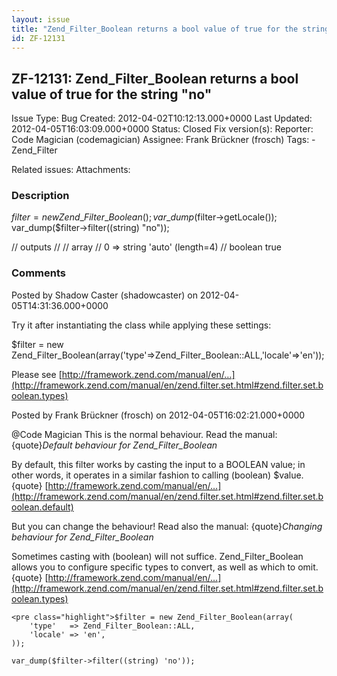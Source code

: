 ```yaml
---
layout: issue
title: "Zend_Filter_Boolean returns a bool value of true for the string &quot;no&quot;"
id: ZF-12131
---
```


ZF-12131: Zend\_Filter\_Boolean returns a bool value of true for the string "no"
--------------------------------------------------------------------------------

 Issue Type: Bug Created: 2012-04-02T10:12:13.000+0000 Last Updated: 2012-04-05T16:03:09.000+0000 Status: Closed Fix version(s): 
 Reporter:  Code Magician (codemagician)  Assignee:  Frank Brückner (frosch)  Tags: - Zend\_Filter
 
 Related issues: 
 Attachments: 
### Description

$filter = new Zend\_Filter\_Boolean(); var\_dump($filter->getLocale()); var\_dump($filter->filter((string) "no"));

// outputs // // array // 0 => string 'auto' (length=4) // boolean true

 

 

### Comments

Posted by Shadow Caster (shadowcaster) on 2012-04-05T14:31:36.000+0000

Try it after instantiating the class while applying these settings:

$filter = new Zend\_Filter\_Boolean(array('type'=>Zend\_Filter\_Boolean::ALL,'locale'=>'en'));

Please see [http://framework.zend.com/manual/en/…](http://framework.zend.com/manual/en/zend.filter.set.html#zend.filter.set.boolean.types)

 

 

Posted by Frank Brückner (frosch) on 2012-04-05T16:02:21.000+0000

@Code Magician This is the normal behaviour. Read the manual: {quote}_Default behaviour for Zend\_Filter\_Boolean_

By default, this filter works by casting the input to a BOOLEAN value; in other words, it operates in a similar fashion to calling (boolean) $value.{quote} [http://framework.zend.com/manual/en/…](http://framework.zend.com/manual/en/zend.filter.set.html#zend.filter.set.boolean.default)

But you can change the behaviour! Read also the manual: {quote}_Changing behaviour for Zend\_Filter\_Boolean_

Sometimes casting with (boolean) will not suffice. Zend\_Filter\_Boolean allows you to configure specific types to convert, as well as which to omit.{quote} [http://framework.zend.com/manual/en/…](http://framework.zend.com/manual/en/zend.filter.set.html#zend.filter.set.boolean.types)

 
    <pre class="highlight">$filter = new Zend_Filter_Boolean(array(
        'type'   => Zend_Filter_Boolean::ALL,
        'locale' => 'en',
    ));
    
    var_dump($filter->filter((string) 'no'));

```

 

 
